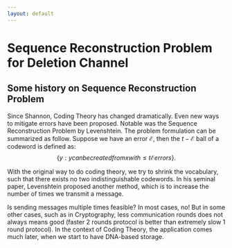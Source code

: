 ```yaml
---
layout: default
---
```


# Sequence Reconstruction Problem for Deletion Channel

## Some history on Sequence Reconstruction Problem
Since Shannon, Coding Theory has changed dramatically. 
Even new ways to mitigate errors have been proposed. 
Notable was the Sequence Reconstruction Problem by Levenshtein. 
The problem formulation can be summarized as follow. 
Suppose we have an error $\mathcal{E}$, then the $t-\mathcal{E}$ ball of a codeword is defined as:
$$\{ y: y can be created from x with \leq t \mathcal{E} errors \}.$$

With the original way to do coding theory, we try to shrink the vocabulary, such that there exists no two indistinguishable codewords.
In his seminal paper, Levenshtein proposed another method, which is to increase the number of times we transmit a message.

Is sending messages multiple times feasible? In most cases, no! 
But in some other cases, such as in Cryptography, less communication rounds does not always means good (faster $2$ rounds protocol is better than extremely slow $1$ round protocol). 
In the context of Coding Theory, the application comes much later, when we start to have DNA-based storage.

